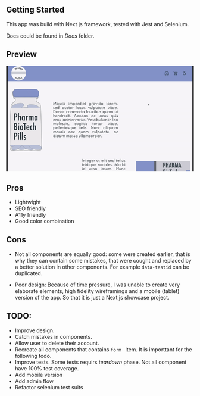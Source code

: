 ## Getting Started

This app was build with Next js framework, tested with Jest and Selenium.

Docs could be found in _Docs_ folder.

## Preview

![Preview](/Docs/portfolio.gif)

## Pros

- Lightwight
- SEO friendly
- A11y friendly
- Good color combination

## Cons

- Not all components are equally good: some were created earlier, that is why they can contain some mistakes, that were cought and replaced by a better solution in other components. For example `data-testid` can be duplicated.

- Poor design: Because of time pressure, I was unable to create very elaborate elements, high fidelity wireframings and a mobile (tablet) version of the app. So that it is just a Next js showcase project.

## TODO:

- Improve design.
- Catch mistakes in components.
- Allow user to delete their account.
- Recreate all components that contains `form ` item. It is importtant for the following todo.
- Improve tests. Some tests requirs _teardown_ phase. Not all component have 100% test coverage.
- Add mobile version
- Add admin flow
- Refactor selenium test suits
